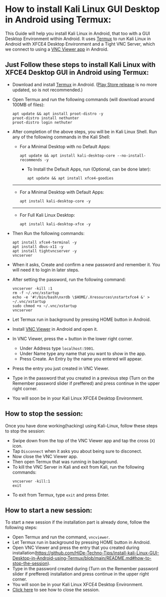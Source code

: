 # How to install Kali Linux GUI Desktop in Android using Termux:

This Guide will help you install Kali Linux in Android, that too with a GUI Desktop Environment within Android. It uses [Termux](https://f-droid.org/en/packages/com.termux/) to run Kali Linux in Android with XFCE4 Desktop Environment and a Tight VNC Server, which we connect to using a [VNC Viewer app](https://play.google.com/store/apps/details?id=com.realvnc.viewer.android) in Android.

## Just Follow these steps to install Kali Linux with XFCE4 Desktop GUI in Android using Termux:

* Download and install [Termux](https://f-droid.org/en/packages/com.termux/) in Android. ([Play Store release](https://play.google.com/store/apps/details?id=com.termux) is no more updated, so is not recommended.)
* Open Termux and run the following commands (will download around 100MB of files):
  ```
  apt update && apt install proot-distro -y
  proot-distro install nethunter
  proot-distro login nethuter
  ```
* After completion of the above steps, you will be in Kali Linux Shell. Run any of the following commands in the Kali Shell:

  * For a Minimal Desktop with no Default Apps:
    ```
    apt update && apt install kali-desktop-core --no-install-recommends -y
    ```
      * To Install the Default Apps, run (Optional, can be done later):
        ```
        apt update && apt install xfce4-goodies
        ```
  ***
  * For a Minimal Desktop with Default Apps:
    ```
    apt install kali-desktop-core -y
    ```
  ***
  * For Full Kali Linux Desktop:
    ```
    apt install kali-desktop-xfce -y
    ```
* Then Run the following commands:
  ```
  apt install xfce4-terminal -y
  apt install dbus-x11 -y
  apt install tightvncserver -y
  vncserver
  ```
* When it asks, Create and confirm a new password and remember it. You will need it to login in later steps.
* After setting the password, run the following command:
  ```
  vncserver -kill :1
  rm -f ~/.vnc/xstartup
  echo -e '#!/bin/bash\nxrdb \$HOME/.Xresources\nstartxfce4 &' > ~/.vnc/xstartup
  sudo chmod +x ~/.vnc/xstartup
  vncserver
  ```
* Let Termux run in background by pressing HOME button in Android.
* Install [VNC Viewer](https://play.google.com/store/apps/details?id=com.realvnc.viewer.android) in Android and open it.
* In VNC Viewer, press the + button in the lower right corner.
  * Under Address type `localhost:5901`.
  * Under Name type any name that you want to show in the app.
  * Press Create. An Entry by the name you entered will appear.
* Press the entry you just created in VNC Viewer.
* Type in the password that you created in a previous step (Turn on the Remember password slider if preffered) and press continue in the upper right corner.
* You will soon be in your Kali Linux XFCE4 Desktop Environment.
## How to stop the session:
Once you have done working(hacking) using Kali-Linux, follow these steps to stop the session:
* Swipe down from the top of the VNC Viewer app and tap the cross (`X`) icon.
* Tap `Disconnect` when it asks you about being sure to disconect.
* Now close the VNC Viewer app.
* Then open Termux that was running in background.
* To kill the VNC Server in Kali and exit from Kali, run the following commands:
  ```
  vncserver -kill:1
  exit
  ```
* To exit from Termux, type `exit` and press Enter.
## How to start a new session:
To start a new session if the installation part is already done, follow the following steps:
* Open Termux and run the command, `vncviewer`.
* Let Termux run in background by pressing HOME button in Android.
* Open VNC Viewer and press the entry that you created during installation(https://github.com/HiDe-Techno-Tips/install-kali-Linux-GUI-Desktop-in-Android-using-Termux/blob/main/README.md#how-to-stop-the-session).
* Type in the password created during (Turn on the Remember password slider if preffered) installation and press continue in the upper right corner.
* You will soon be in your Kali Linux XFCE4 Desktop Environment.
* [Click here](https://github.com/HiDe-Techno-Tips/install-kali-Linux-GUI-Desktop-in-Android-using-Termux/blob/main/README.md#how-to-stop-the-session) to see how to close the session.
